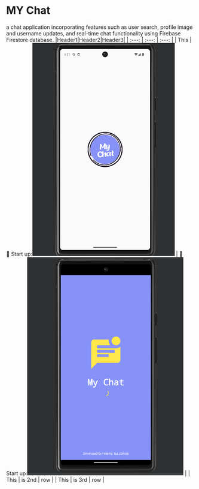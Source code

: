 # MY Chat 
a chat application incorporating features such as user search, profile image and username updates, and real-time chat functionality using Firebase Firestore database.
|Header1|Header2|Header3|
| :---: | :---: | :---: |
| This | :pushpin: Start up:![ start up](https://github.com/fatemazohor/MyChat_Android_app/blob/main/chatImage/Screenshot_1.png) | :pushpin: Start up:![ start up](https://github.com/fatemazohor/MyChat_Android_app/blob/main/chatImage/Screenshot_2.png) |
| This | is 2nd | row |
| This | is 3rd | row |

